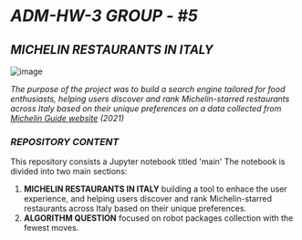 
# *ADM-HW-3*   *GROUP - #5*

## *MICHELIN RESTAURANTS IN ITALY*

![image](https://github.com/user-attachments/assets/b2856b1d-d767-4790-b222-628a40204bde)


*The purpose of the project was to build a search engine tailored for food enthusiasts, helping users discover and rank Michelin-starred restaurants across Italy based on their unique preferences on a data collected from [Michelin Guide website](https://guide.michelin.com/en/it/restaurants) (2021)* 

### *REPOSITORY CONTENT*

This repository consists a Jupyter notebook titled 'main' The notebook is divided into two main sections:

1. __MICHELIN RESTAURANTS IN ITALY__ building a tool to enhace the user experience, and helping users discover and rank Michelin-starred restaurants across Italy based on their unique preferences.
2. __ALGORITHM QUESTION__ focused on robot packages collection with the fewest moves.
